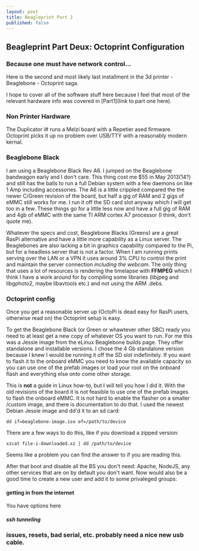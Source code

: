 ```yaml
---
layout: post
title: Beagleprint Part 2
published: false
---
```


## Beagleprint Part Deux: Octoprint Configuration

### Because one must have network control...

Here is the second and most likely last installment in the 3d printer - Beaglebone - Octoprint saga.

I hope to cover all of the software stuff here because I feel that most of the relevant hardware info was covered in [Part1](link to part one here). 

### Non Printer Hardware
The Duplicator i# runs a Melzi board with a Repetier ased firmware. Octoprint picks it up no problem over USB/TTY with a reasonably modern kernal.

### Beaglebone Black
I am using a Beaglebone Black Rev A6. I jumped on the Beaglebone bandwagon early and I don't care. This thing cost me $55 in May 2013(14?) and still has the balls to run a full Debian system with a few daemons on like 1 Amp including accessories. The A6 is a little crippled compared the the newer C/Green revision of the board, but half a gig of RAM and 2 gigs of eMMC still works for me. I run it off the SD card slot anyway which I will get too in a few. These things go for a little less now and have a full gig of RAM and 4gb of eMMC with the same TI ARM cortex A7 processor (I think, don't quote me). 

Whatever the specs and cost, Beaglebone Blacks (Greens) are a great RasPi alternative and have a little more capability as a Linux server. The Beaglebones are also lacking a bit in graphics capability compared to the Pi, but for a headless server that is not a factor. When I am running prints serving over the LAN or a VPN it uses around 3% CPU to control the print and maintain the server connection *including the webcam*. The only thing that uses a lot of resources is rendering the timelapse with **FFMPEG** which I think I have a work around for by compiling some libraries (libjpeg and libgphoto2, maybe libavtools etc.) and not using the ARM .debs.


### Octoprint config
Once you get a reasonable server up (OctoPi is dead easy for RasPi users, otherwise read on) the Octoprint setup is easy. 

To get the Beaglebone Black (or Green or whawtever other SBC) ready you need to at least get a new copy of whatever OS you want to run. For me this was a Jessie image from the eLinux Beaglebone builds page. They offer standalone and installable versions. I chose the 4 Gb standalone version because I knew I would be running it off the SD slot indefinitely. If you want to flash it to the onboard eMMC you need to know the available capacity so you can use one of the prefab images or load your root on the onboard flash and everything else onto come other storage.

This is **not** a guide in Linux how-to, but I will tell you how I did it. With the old revisions of the board it is not feasible to use one of the prefab images to flash the onboard eMMC. It is not hard to enable the flasher on a smaller /custom image, and there is documentation to do that. I used the newest Debian Jessie image and dd'd it to an sd card:
~~~
dd if=beaglebone-image.iso of=/path/to/device
~~~
There are a few ways to do this, like if you download a zipped version:
~~~
xzcat file-i-downloaded.xz | dd /path/to/device
~~~

Seems like a problem you can find the answer to if you are reading this. 

After that boot and disable all the BS you don't need: Apache, NodeJS, any other services that are on by default you don't want. Now would also be a good time to create a new user and add it to some privaleged groups:


#### getting in from the internet
You have options here

##### ssh tunneling

### issues, resets, bad serial, etc. probably need a nice new usb cable.

